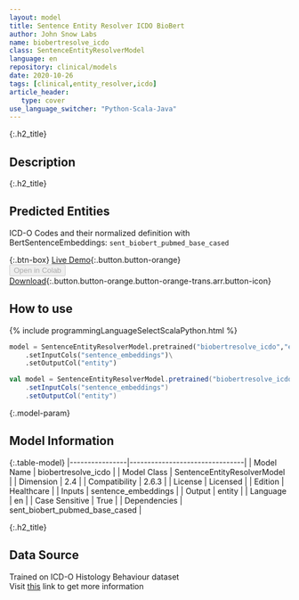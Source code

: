```yaml
---
layout: model
title: Sentence Entity Resolver ICDO BioBert
author: John Snow Labs
name: biobertresolve_icdo
class: SentenceEntityResolverModel
language: en
repository: clinical/models
date: 2020-10-26
tags: [clinical,entity_resolver,icdo]
article_header:
   type: cover
use_language_switcher: "Python-Scala-Java"
---
```


{:.h2_title}
## Description 


 {:.h2_title}
## Predicted Entities
ICD-O Codes and their normalized definition with BertSentenceEmbeddings: `sent_biobert_pubmed_base_cased` 

{:.btn-box}
[Live Demo](https://demo.johnsnowlabs.com/healthcare/ER_ICDO/){:.button.button-orange}<br/><button class="button button-orange" disabled>Open in Colab</button><br/>[Download](https://s3.amazonaws.com/auxdata.johnsnowlabs.com/clinical/models/biobertresolve_icdo_en_2.6.3_2.4_1603673101579.zip){:.button.button-orange.button-orange-trans.arr.button-icon}<br/>

## How to use 
<div class="tabs-box" markdown="1">

{% include programmingLanguageSelectScalaPython.html %}

```python
model = SentenceEntityResolverModel.pretrained("biobertresolve_icdo","en","clinical/models")\
	.setInputCols("sentence_embeddings")\
	.setOutputCol("entity")
```

```scala
val model = SentenceEntityResolverModel.pretrained("biobertresolve_icdo","en","clinical/models")
	.setInputCols("sentence_embeddings")
	.setOutputCol("entity")
```
</div>



{:.model-param}
## Model Information
{:.table-model}
|----------------|--------------------------------|
| Model Name     | biobertresolve_icdo            |
| Model Class    | SentenceEntityResolverModel    |
| Dimension      | 2.4                            |
| Compatibility  | 2.6.3                          |
| License        | Licensed                       |
| Edition        | Healthcare                     |
| Inputs         | sentence_embeddings            |
| Output         | entity                         |
| Language       | en                             |
| Case Sensitive | True                           |
| Dependencies   | sent_biobert_pubmed_base_cased |




{:.h2_title}
## Data Source
Trained on ICD-O Histology Behaviour dataset  
Visit [this](https://apps.who.int/iris/bitstream/handle/10665/96612/9789241548496_eng.pdf) link to get more information

